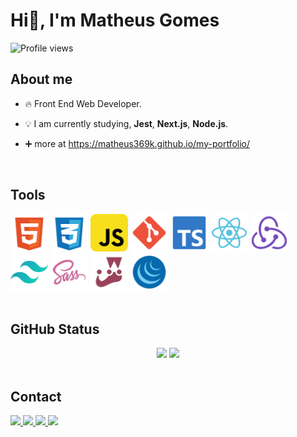 # Hi👋, I'm Matheus Gomes
<p
  align="left"
>
  <img
    src="https://komarev.com/ghpvc/?username=matheus369k&color=blue"
    alt="Profile views"
  />
</p>

## About me

- 🔥 Front End Web Developer.

- 💡 I am currently studying, __Jest__, __Next.js__, __Node.js__.

- ➕ more at https://matheus369k.github.io/my-portfolio/
  
<br>

## Tools

<div>
  <img
    width="60"
    heigth="60"
    src="./.github/html-5-svgrepo-com.svg"
    alt="HTML5"
  >
  <img
    width="60"
    heigth="60"
    src="./.github/css-3-svgrepo-com.svg"
    alt="CSS3"
  >
  <img
    width="60"
    heigth="60"
    src="./.github/javascript-svgrepo-com.svg"
    alt="Javascript"
  >
  <img
    width="60"
    heigth="60"
    src="./.github/git-svgrepo-com.svg"
    alt="Git"
  >
  <img
    width="60"
    heigth="60"
    src="./.github/typescript-official-svgrepo-com.svg"
    alt="TypeScript"
  >
  <img
    width="60"
    heigth="60"
    src="./.github/react-svgrepo-com.svg"
    alt="React"
  >
  <img
    width="60"
    heigth="60"
    src="./.github/redux-svgrepo-com.svg"
    alt="Redux"
  >
  <img
    width="60"
    heigth="60"
    src="./.github/tailwindcss-icon-svgrepo-com.svg"
    alt="Tailwind"
  >
  <img
    width="60"
    heigth="60"
    src="./.github/sass-svgrepo-com.svg"
    alt="Sass"
  >
  <img
    width="60"
    heigth="60"
    src="./.github/jest-snapshot-svgrepo-com.svg"
    alt="Jest"
  >
  <img
    width="60"
    heigth="60"
    src="./.github/jquery-svgrepo-com.svg"
    alt="Jquery"
  >
</div>

<br>

## GitHub Status

<div align="center">
  <img
    height="200"
    src="https://github-readme-stats.vercel.app/api/top-langs/?username=matheus369k&layout=compact&theme=tokyonight"
  >
  <img
    height="250"
    src="https://github-readme-stats.vercel.app/api?username=matheus369k&theme=tokyonight"
  >
</div>

<br>

## Contact

<div>
  <a
    href="https://instagram.com/matheus543890"
    target="_blank"
  >
    <img
      height="25"
      src="https://img.shields.io/badge/Instagram-E4405F?style=for-the-badge&logo=instagram&logoColor=white"
    >
  </a>
  <a
    href="https://discordapp.com/users/ghome/"
    target="_blank"
  >
    <img
      height="25"
      src="https://img.shields.io/badge/Discord-7289DA?style=for-the-badge&logo=discord&logoColor=white"
    >
  </a>
  <a
    href="mailto:matheus.360kbr@gmail.com"
    target="_blank"
  >
    <img
      height="25"
      src="https://img.shields.io/badge/Gmail-D14836?style=for-the-badge&logo=gmail&logoColor=white"
    >
  </a>
  <a
    href="https://www.linkedin.com/in/matheus-melo-6824a7274/"
    target="_blank"
  >
    <img
      height="25"
      src="https://img.shields.io/badge/LinkedIn-0077B5?style=for-the-badge&logo=linkedin&logoColor=white"
    >
  </a>
</div>
